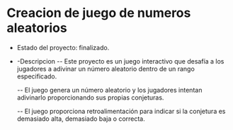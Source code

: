 <h1> Creacion de juego de numeros aleatorios </h1>

- Estado del proyecto: finalizado.

- -Descripcion
  -- Este proyecto es un juego interactivo que desafía a los jugadores a adivinar un número aleatorio 
     dentro de un rango especificado.
  
  -- El juego genera un número aleatorio y los jugadores intentan adivinarlo proporcionando sus propias
     conjeturas.
  
  -- El juego proporciona retroalimentación para indicar si la conjetura es demasiado alta,
     demasiado baja o correcta.

